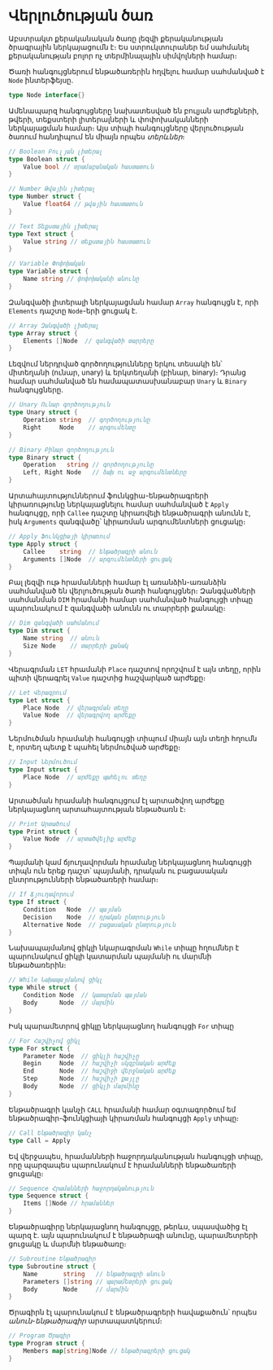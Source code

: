 # Վերլուծության ծառ

Աբստրակտ քերականական ծառը լեզվի քերականության ծրագրային ներկայացումն է։ Ես ստրուկտուրաներ եմ սահմանել քերականության բոլոր ոչ տերմինալային սիմվոլների համար։

Ծառի հանգույցներում ենթածառերին հղվելու համար սահմանված է `Node` ինտերֆեյսը.

```Go
type Node interface{}
```

Ամենապարզ հանգույցները նախատեսված են բուլյան արժեքների, թվերի, տեքստերի լիտերալների և փոփոխականների ներկայացման համար։ Այս տիպի հանգույցները վերլուծության ծառում հանդիպում են միայն որպես _տերևներ_։

```Go
// Boolean Բուլյան լիտերալ
type Boolean struct {
	Value bool // տրամաբանական հաստատուն
}

// Number Թվային լիտերալ
type Number struct {
	Value float64 // թվային հաստատուն
}

// Text Տեքստային լիտերալ
type Text struct {
	Value string // տեքստային հաստատուն
}

// Variable Փոփոխական
type Variable struct {
	Name string // փոփոխականի անունը
}
```

Զանգվածի լիտերալի ներկայացման համար `Array` հանգույցն է, որի `Elements` դաշտը `Node`-երի ցուցակ է.

```Go
// Array Զանգվածի լիտերալ
type Array struct {
	Elements []Node  // զանգվածի տարրերը
}
```

Լեզվում ներդրված գործողությունները երկու տեսակի են՝ միտեղանի (ունար, unary) և երկտեղանի (բինար, binary)։ Դրանց համար սահմանված են համապատասխանաբար `Unary` և `Binary` հանգույցները.

```Go
// Unary Ունար գործողություն
type Unary struct {
	Operation string  // գործողությունը
	Right     Node    // արգումենտը
}

// Binary Բինար գործողություն
type Binary struct {
	Operation   string // գործողությունը
	Left, Right Node   // ձախ ու աջ արգումենտները
}

```

Արտահայտություններում ֆունկցիա-ենթածրագրերի կիրառությունը ներկայացնելու համար սահմանված է `Apply` հանգույցը, որի `Callee` դաշտը կիրառվելի ենթածրագրի անունն է, իսկ `Arguments` զանգվածը՝ կիրառման արգումենտների ցուցակը։ 

```Go
// Apply Ֆունկցիայի կիրառում
type Apply struct {
	Callee    string  // ենթածրագրի անուն
	Arguments []Node  // արգումենտների ցուցակ
}
```

Բալ լեզվի ութ հրամանների համար էլ առանձին-առանձին սահմանված են վերլուծության ծառի հանգույցներ։ Զանգվածների սահմանման `DIM` հրամանի համար սահմանված հանգույցի տիպը պարունակում է զանգվածի անունն ու տարրերի քանակը։

```Go
// Dim զանգվածի սահմանում
type Dim struct {
	Name string  // անուն
	Size Node    // տարրերի քանակ
}
```

Վերագրման `LET` հրամանի `Place` դաշտով որոշվում է այն տեղը, որին պիտի վերագրել `Value` դաշտից հաշվարկած արժեքը։

```Go
// Let Վերագրում
type Let struct {
	Place Node  // վերագրման տեղը
	Value Node  // վերագրվող արժեքը
}
```

Ներմուծման հրամանի հանգույցի տիպում միայն այն տեղի հղումն է, որտեղ պետք է պահել ներմուծված արժեքը։

```Go
// Input Ներմուծում
type Input struct {
	Place Node  // արժեքը պահելու տեղը
}
```

Արտածման հրամանի հանգույցում էլ արտածվող արժեքը ներկայացնող արտահայտության ենթածառն է։

```Go
// Print Արտածում
type Print struct {
	Value Node  // արտածվելիք արժեք
}
```

Պայմանի կամ ճյուղավորման հրամանը ներկայացնող հանգույցի տիպն ուն երեք դաշտ՝ պայմանի, դրական ու բացասական ընտրությունների ենթածառերի համար։

```Go
// If Ճյուղավորում
type If struct {
	Condition   Node  // պայման
	Decision    Node  // դրական ընտրություն
	Alternative Node  // բացասական ընտրություն
}
```

Նախապայմանով ցիկլի նկարագրման `While` տիպը հղումներ է պարունակում ցիկլի կատարման պայմանի ու մարմնի ենթածառերին։

```Go
// While Նախապայմանով ցիկլ
type While struct {
	Condition Node  // կատարման պայման
	Body      Node  // մարմին
}
```

Իսկ պարամետրով ցիկլը ներկայացնող հանգույցի `For` տիպը

```Go
// For Հաշվիչով ցիկլ
type For struct {
	Parameter Node  // ցիկլի հաշվիչը
	Begin     Node  // հաշվիչի սկզբնական արժեք
	End       Node  // հաշվիջի վերջնական արժեք
	Step      Node  // հաշվիչի քայլը
	Body      Node  // ցիկլի մարմինը
}
```

Ենթածրագրի կանչի `CALL` հրամանի համար օգտագործում եմ ենթածրագիր-ֆունկցիայի կիրառման հանգույցի `Apply` տիպը։

```Go
// Call Ենթածրագիր կանչ
type Call = Apply
```

Եվ վերջապես, հրամանների հաջորդականության հանգույցի տիպը, որը պարզապես պարունակում է հրամանների ենթածառերի ցուցակը։

```Go
// Sequence Հրամանների հաջորդականություն
type Sequence struct {
	Items []Node // հրամաններ
}
```

Ենթածրագիրը ներկայացնող հանգույցը, թերևս, սպասվածից էլ պարզ է. այն պարունակում է ենթածրագի անունը, պարամետրերի ցուցակը և մարմնի ենթածառը։

```Go
// Subroutine Ենթածրագիր
type Subroutine struct {
	Name       string   // ենթածրագրի անուն
	Parameters []string // պարամետրերի ցուցակ
	Body       Node     // մարմին
}
```

Ծրագիրն էլ պարունակում է ենթածրագրերի հավաքածուն՝ որպես _անուն_-_ենթածրագիր_ արտապատկերում։ 

```Go
// Program Ծրագիր
type Program struct {
	Members map[string]Node // ենթածրագրերի ցուցակ
}
```
